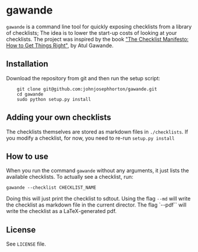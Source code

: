 gawande
=======
`gawande` is a command line tool for quickly exposing checklists from a library of checklists; 
The idea is to lower the start-up costs of looking at your checklists. 
The project was inspired by the book ["The Checklist Manifesto: How to Get Things Right"](http://www.amazon.com/The-Checklist-Manifesto-Things-Right/dp/0312430000), by Atul Gawande. 

Installation
------------

Download the repository from git and then run the setup script: 
	
		git clone git@github.com:johnjosephhorton/gawande.git
		cd gawande 
		sudo python setup.py install 

Adding your own checklists 
--------------------------
The checklists themselves are stored as markdown files in `./checklists`. 
If you modify a checklist, for now, you need to re-run `setup.py install`

How to use
----------
When you run the command `gawande` without any arguments, it just lists the available checklists. 
To actually see a checklist, run: 

	gawande --checklist CHECKLIST_NAME

Doing this will just print the checklist to sdtout. 
Using the flag  `--md` will write the checklist as markdown file in the current director. 
The flag `--pdf`` will write the checklist as a LaTeX-generated pdf.  

License
-------
See `LICENSE` file. 
